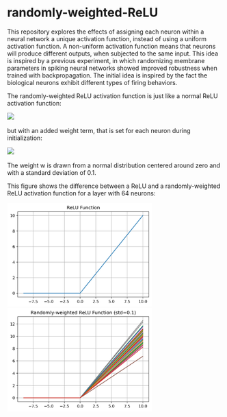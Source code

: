 # randomly-weighted-ReLU

This repository explores the effects of assigning each neuron within a neural network a unique activation function, instead of using a uniform activation function. A non-uniform activation function means that neurons will produce different outputs, when subjected to the same input. This idea is inspired by a previous experiment, in which randomizing membrane parameters in spiking neural networks showed improved robustness when trained with backpropagation. The initial idea is inspired by the fact the biological neurons exhibit different types of firing behaviors.

The randomly-weighted ReLU activation function is just like a normal ReLU activation function:

![](/home/akl-ma/Dropbox/TUM/PhD/projects/randomly-weighted-ReLU/.images/relu.png)

but with an added weight term, that is set for each neuron during initialization:

![](/home/akl-ma/Dropbox/TUM/PhD/projects/randomly-weighted-ReLU/.images/randomly_weighted_relu.png)

The weight w is drawn from a normal distribution centered around zero and with a standard deviation of 0.1.

This figure shows the difference between a ReLU and a randomly-weighted ReLU activation function for a layer with 64 neurons:

<img src="./.images/relu_plot.png" style="zoom:33%;" /> <img src="./.images/random_relu_plot.png" style="zoom: 33%;" />





